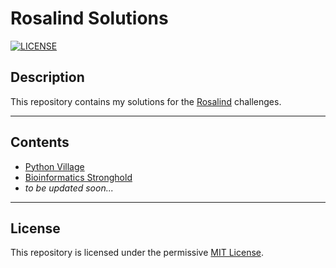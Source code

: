 # Rosalind Solutions

[![LICENSE](https://img.shields.io/badge/License-MIT-red.svg)](https://github.com/uabua/rosalind#License "Project's LICENSE section")

## Description

This repository contains my solutions for the [Rosalind](http://rosalind.info) challenges.

---

## Contents

* [Python Village](https://github.com/uabua/rosalind/tree/master/python-village)
* [Bioinformatics Stronghold](https://github.com/uabua/rosalind/tree/master/bioinformatics-stronghold)
* *to be updated soon...*

---

## License

This repository is licensed under the permissive [MIT License](https://github.com/uabua/rosalind/blob/master/LICENSE).
